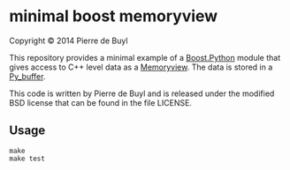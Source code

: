 minimal boost memoryview
========================

Copyright © 2014 Pierre de Buyl

This repository provides a minimal example of a
[Boost.Python](http://www.boost.org/doc/libs/release/libs/python/) module that
gives access to C++ level data as a
[Memoryview](http://docs.python.org/2.7/c-api/buffer.html#memoryview-objects). The
data is stored in a
[Py_buffer](http://docs.python.org/2.7/c-api/buffer.html#the-new-style-py-buffer-struct).

This code is written by Pierre de Buyl and is released under the modified BSD
license that can be found in the file LICENSE.

Usage
-----

    make
	make test
